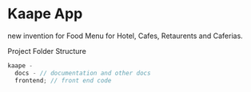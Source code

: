 # Kaape App

new invention for Food Menu for Hotel, Cafes, Retaurents and Caferias.

Project Folder Structure

```js
kaape -
  docs - // documentation and other docs
  frontend; // front end code
```
